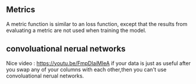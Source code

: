 ## Metrics
A metric function is similar to an loss function, except that the results from evaluating a metric are not used when training the model.

## convoluational nerual networks
Nice video : https://youtu.be/FmpDIaiMIeA 
if your data is just as useful after you swap any of your columns with each other,then you can't use convoluational nerual networks.

